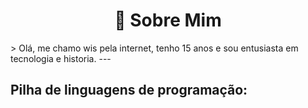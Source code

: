 <h1 align="center">
  📜 Sobre Mim
</h1>
> Olá, me chamo wis pela internet, tenho 15 anos e sou entusiasta em tecnologia e historia.
---

## Pilha de linguagens de programação:
